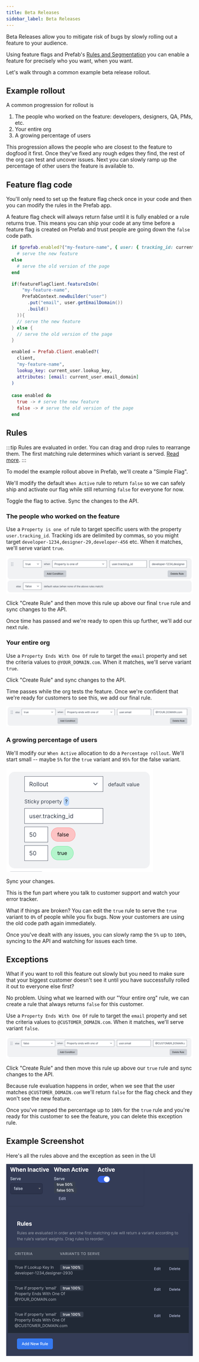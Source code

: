 ```yaml
---
title: Beta Releases
sidebar_label: Beta Releases
---
```


Beta Releases allow you to mitigate risk of bugs by slowly rolling out a feature to your audience.

Using feature flags and Prefab's [Rules and Segmentation](/docs/explanations/features/rules-and-segmentation) you can enable a feature for precisely who you want, when you want.

Let's walk through a common example beta release rollout.

## Example rollout

A common progression for rollout is

1. The people who worked on the feature: developers, designers, QA, PMs, etc.
2. Your entire org
3. A growing percentage of users

This progression allows the people who are closest to the feature to dogfood it first. Once they've fixed any rough edges they find, the rest of the org can test and uncover issues. Next you can slowly ramp up the percentage of other users the feature is available to.

## Feature flag code

You'll only need to set up the feature flag check once in your code and then you can modify the rules in the Prefab app.

A feature flag check will always return false until it is fully enabled or a rule returns true. This means you can ship your code at any time before a feature flag is created on Prefab and trust people are going down the `false` code path.

<Tabs groupId="lang">
<TabItem value="ruby" label="Ruby">

```ruby
  if $prefab.enabled?("my-feature-name", { user: { tracking_id: current_user.tracking_id } })
    # serve the new feature
  else
    # serve the old version of the page
  end
```

</TabItem>
<TabItem value="java" label="Java">

```java
  if(featureFlagClient.featureIsOn(
      "my-feature-name",
      PrefabContext.newBuilder("user")
        .put("email", user.getEmailDomain())
        .build()
    )){
    // serve the new feature
  } else {
    // serve the old version of the page
  }
```

</TabItem>
<TabItem value="elixir" label="Elixir">

```elixir
  enabled = Prefab.Client.enabled?(
    client,
    "my-feature-name",
    lookup_key: current_user.lookup_key,
    attributes: [email: current_user.email_domain]
  )

  case enabled do
    true -> # serve the new feature
    false -> # serve the old version of the page
  end
```

</TabItem>
</Tabs>

## Rules

:::tip
Rules are evaluated in order. You can drag and drop rules to rearrange them. The first matching rule determines which variant is served. [Read more](/docs/explanations/features/rules-and-segmentation).
:::

To model the example rollout above in Prefab, we'll create a "Simple Flag".

We'll modify the default `When Active` rule to return `false` so we can safely ship and activate our flag while still returning `false` for everyone for now.

Toggle the flag to active. Sync the changes to the API.

### The people who worked on the feature

Use a `Property is one of` rule to target specific users with the property `user.tracking_id`. Tracking ids are delimited by commas, so you might target `developer-1234,designer-29,developer-456` etc. When it matches, we'll serve variant `true`.

![property is one of](/img/docs/example-beta-release-rules/property-is-one-of.png)

Click "Create Rule" and then move this rule up above our final `true` rule and sync changes to the API.

Once time has passed and we're ready to open this up further, we'll add our next rule.

### Your entire org

Use a `Property Ends With One Of` rule to target the `email` property and set the criteria values to `@YOUR_DOMAIN.com`. When it matches, we'll serve variant `true`.

Click "Create Rule" and sync changes to the API.

Time passes while the org tests the feature. Once we're confident that we're ready for customers to see this, we add our final rule.

![your org](/img/docs/example-beta-release-rules/your-org.png)

### A growing percentage of users

We'll modify our `When Active` allocation to do a `Percentage rollout`. We'll start small -- maybe `5%` for the `true` variant and `95%` for the false variant.

![percentage screenshot](/img/docs/example-beta-release-rules/percentage-rollout.png)

Sync your changes.

This is the fun part where you talk to customer support and watch your error tracker.

What if things are broken? You can edit the `true` rule to serve the `true` variant to `0%` of people while you fix bugs. Now your customers are using the old code path again immediately.

Once you've dealt with any issues, you can slowly ramp the `5%` up to `100%`, syncing to the API and watching for issues each time.

## Exceptions

What if you want to roll this feature out slowly but you need to make sure that your biggest customer doesn't see it until you have successfully rolled it out to everyone else first?

No problem. Using what we learned with our "Your entire org" rule, we can create a rule that always returns `false` for this customer.

Use a `Property Ends With One Of` rule to target the `email` property and set the criteria values to `@CUSTOMER_DOMAIN.com`. When it matches, we'll serve variant `false`.

![exception](/img/docs/example-beta-release-rules/exception.png)

Click "Create Rule" and then move this rule up above our `true` rule and sync changes to the API.

Because rule evaluation happens in order, when we see that the user matches `@CUSTOMER_DOMAIN.com` we'll return `false` for the flag check and they won't see the new feature.

Once you've ramped the percentage up to `100%` for the `true` rule and you're ready for this customer to see the feature, you can delete this exception rule.

## Example Screenshot

Here's all the rules above and the exception as seen in the UI

![example screenshot](/img/docs/example-beta-release-rules/all-rules.png)
